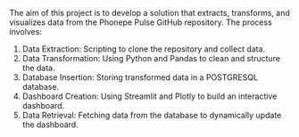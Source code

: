 The aim of this project is to develop a solution that extracts, transforms, and visualizes data from the Phonepe Pulse GitHub repository. The process involves:
1. Data Extraction:
Scripting to clone the repository and collect data.
2. Data Transformation:
Using Python and Pandas to clean and structure the data.
3. Database Insertion:
Storing transformed data in a POSTGRESQL database.
4. Dashboard Creation:
Using Streamlit and Plotly to build an interactive dashboard.
5. Data Retrieval:
Fetching data from the database to dynamically update the dashboard.
